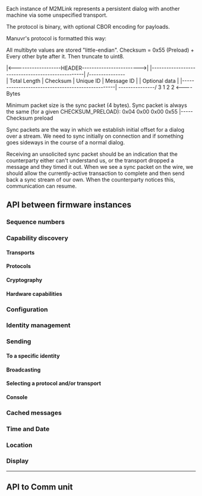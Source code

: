 Each instance of M2MLink represents a persistent dialog with another machine
via some unspecified transport.

The protocol is binary, with optional CBOR encoding for payloads.



Manuvr's protocol is formatted this way:

All multibyte values are stored "little-endian".
Checksum = 0x55 (Preload) + Every other byte after it. Then truncate to uint8.

|<-------------------HEADER------------------------>|
|--------------------------------------------------|  /---------------\
| Total Length | Checksum | Unique ID | Message ID |  | Optional data |
|--------------------------------------------------|  \---------------/
      3             1           2           2            <---- Bytes

Minimum packet size is the sync packet (4 bytes). Sync packet is
always the same (for a given CHECKSUM_PRELOAD):
0x04 0x00 0x00 0x55
|----- Checksum preload

Sync packets are the way in which we establish initial offset for a dialog over a stream.
We need to sync initially on connection and if something goes sideways in the course
of a normal dialog.

Receiving an unsolicited sync packet should be an indication that the counterparty either
can't understand us, or the transport dropped a message and they timed it out. When we see
a sync packet on the wire, we should allow the currently-active transaction to complete and
then send back a sync stream of our own. When the counterparty notices this, communication
can resume.



## API between firmware instances

### Sequence numbers

###


### Capability discovery

#### Transports

#### Protocols

#### Cryptography

#### Hardware capabilities


### Configuration

### Identity management


### Sending

#### To a specific identity

#### Broadcasting

#### Selecting a protocol and/or transport

#### Console


### Cached messages

### Time and Date

### Location

### Display


----------------------------


## API to Comm unit
